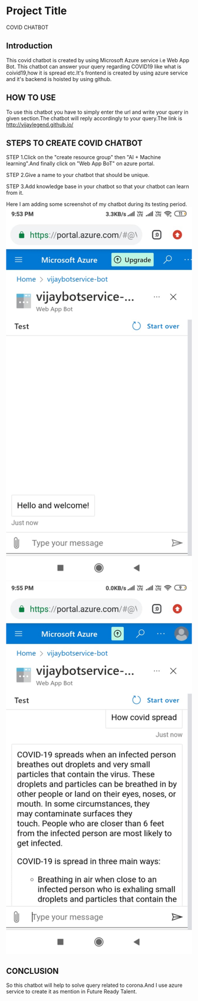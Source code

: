 
# Project Title
COVID CHATBOT



## Introduction
This covid chatbot is created by using Microsoft Azure service i.e Web App Bot.
This chatbot can answer your query regarding COVID19 like what is coivid19,how it is spread etc.It's frontend is created by using azure service and it's backend is hoisted by using github.


## HOW TO USE
To use this chatbot you have to simply enter the url and write your query in given section.The chatbot will reply accordingly to your query.The link is http://vijaylegend.github.io/

## STEPS TO CREATE COVID CHATBOT
STEP 1.Click on the "create resource group" then "AI + Machine learning".And finally click on "Web App BoT" on azure portal.

STEP 2.Give a name to your chatbot that should be unique.

STEP 3.Add knowledge base in your chatbot so that your chatbot can learn from it.

Here I am adding some screenshot of my chatbot during its testing period.
![](cor.jpg)
![](cor2.jpg)
## CONCLUSION
So this chatbot will help  to solve  query related to corona.And I use azure service to create it as mention in Future Ready Talent.
